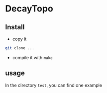 # DecayTopo
## Install
* copy it
```bash
git clone ...
```
* compile it with `make`
## usage
In the directory `test`, you can find one example
